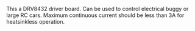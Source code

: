 This a DRV8432 driver board. Can be used to control electrical buggy or large RC cars.
Maximum continuous current should be less than 3A for heatsinkless operation.
